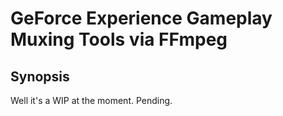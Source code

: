 # GeForce Experience Gameplay Muxing Tools via FFmpeg

## Synopsis
Well it's a WIP at the moment. Pending.
